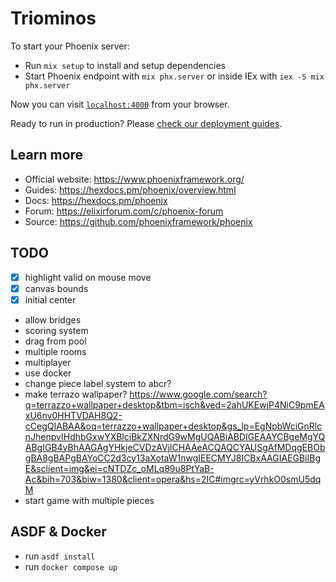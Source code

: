 # Triominos

To start your Phoenix server:

- Run `mix setup` to install and setup dependencies
- Start Phoenix endpoint with `mix phx.server` or inside IEx with `iex -S mix phx.server`

Now you can visit [`localhost:4000`](http://localhost:4000) from your browser.

Ready to run in production? Please [check our deployment guides](https://hexdocs.pm/phoenix/deployment.html).

## Learn more

- Official website: https://www.phoenixframework.org/
- Guides: https://hexdocs.pm/phoenix/overview.html
- Docs: https://hexdocs.pm/phoenix
- Forum: https://elixirforum.com/c/phoenix-forum
- Source: https://github.com/phoenixframework/phoenix

## TODO

- [x] highlight valid on mouse move
- [x] canvas bounds
- [x] initial center
- allow bridges
- scoring system
- drag from pool
- multiple rooms
- multiplayer
- use docker
- change piece label system to abcr?
- make terrazo wallpaper? https://www.google.com/search?q=terrazzo+wallpaper+desktop&tbm=isch&ved=2ahUKEwjP4NiC9pmEAxU6nv0HHTVDAH8Q2-cCegQIABAA&oq=terrazzo+wallpaper+desktop&gs_lp=EgNpbWciGnRlcnJhenpvIHdhbGxwYXBlciBkZXNrdG9wMgUQABiABDIGEAAYCBgeMgYQABgIGB4yBhAAGAgYHkjeCVDzAVjlCHAAeACQAQCYAUSgAfMDqgEBObgBA8gBAPgBAYoCC2d3cy13aXotaW1nwgIEECMYJ8ICBxAAGIAEGBiIBgE&sclient=img&ei=cNTDZc_oMLq89u8PtYaB-Ac&bih=703&biw=1380&client=opera&hs=2IC#imgrc=yVrhkO0smU5dqM
- start game with multiple pieces

## ASDF & Docker

- run `asdf install`
- run `docker compose up`
